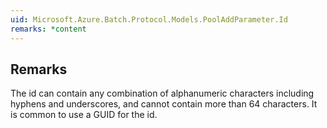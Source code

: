 ```yaml
---  
uid: Microsoft.Azure.Batch.Protocol.Models.PoolAddParameter.Id  
remarks: *content  
---  
```

  
## Remarks  
 The id can contain any combination of alphanumeric characters             including hyphens and underscores, and cannot contain more than             64 characters. It is common to use a GUID for the id.